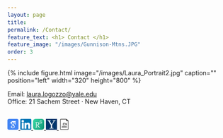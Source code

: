```yaml
---
layout: page
title: 
permalink: /Contact/
feature_text: <h1> Contact </h1>
feature_image: "/images/Gunnison-Mtns.JPG"
order: 3
---
```



{% include figure.html image="/images/Laura_Portrait2.jpg" caption="" position="left" width="320" height="800" %}

Email: [laura.logozzo@yale.edu](mailto:laura.logozzo@yale.edu) <br> 
Office: 21 Sachem Street &middot; New Haven, CT <br>
<br>

<a href="https://scholar.google.com/citations?user=_UCp1DgAAAAJ&hl=en" target="_blank"> <img src="/images/GoogleScholar.png" width = "25" /> </a>
<a href="https://www.linkedin.com/in/lauralogozzo/" target="_blank"> <img src="/images/LinkedIn.png" width = "25" /> </a>
<a href="https://www.researchgate.net/profile/Laura_Logozzo" target="_blank"> <img src="/images/ResearchGate.jpg" width = "25" /> </a>
<a href="https://environment.yale.edu/profile/laura-logozzo" target="_blank"> <img src="/images/Yale.png" width = "25" /> </a>
<a href="/assets/laura-logozzo-cv.pdf" target="blank"> <img src="/images/CV-icon.png" width = "25" /> </a>
